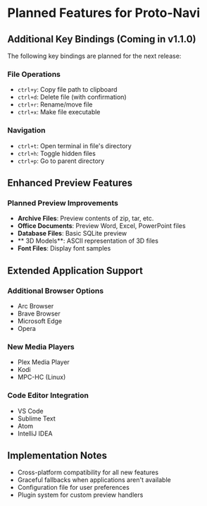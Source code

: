# Planned Features for Proto-Navi

## Additional Key Bindings (Coming in v1.1.0)

The following key bindings are planned for the next release:

### File Operations
- `ctrl+y`: Copy file path to clipboard
- `ctrl+d`: Delete file (with confirmation)
- `ctrl+r`: Rename/move file
- `ctrl+x`: Make file executable

### Navigation
- `ctrl+t`: Open terminal in file's directory
- `ctrl+h`: Toggle hidden files
- `ctrl+p`: Go to parent directory

## Enhanced Preview Features

### Planned Preview Improvements
- **Archive Files**: Preview contents of zip, tar, etc.
- **Office Documents**: Preview Word, Excel, PowerPoint files
- **Database Files**: Basic SQLite preview
- ** 3D Models**: ASCII representation of 3D files
- **Font Files**: Display font samples

## Extended Application Support

### Additional Browser Options
- Arc Browser
- Brave Browser
- Microsoft Edge
- Opera

### New Media Players
- Plex Media Player
- Kodi
- MPC-HC (Linux)

### Code Editor Integration
- VS Code
- Sublime Text
- Atom
- IntelliJ IDEA

## Implementation Notes
- Cross-platform compatibility for all new features
- Graceful fallbacks when applications aren't available
- Configuration file for user preferences
- Plugin system for custom preview handlers
